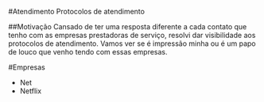 #Atendimento
Protocolos de atendimento

##Motivação
Cansado de ter uma resposta diferente a cada contato que tenho com as empresas
prestadoras de serviço, resolvi dar visibilidade aos protocolos de
atendimento. Vamos ver se é impressão minha ou é um papo de louco que venho
tendo com essas empresas.

#Empresas
- Net
- Netflix

